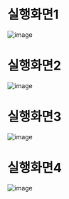 # 실행화면1
![image](https://user-images.githubusercontent.com/70871542/197151370-baeebb92-94c0-4992-a5c3-143d89b3fae2.png)

# 실행화면2
![image](https://user-images.githubusercontent.com/70871542/197151426-d24dab66-569e-4029-9e55-22528709dfe8.png)

# 실행화면3
![image](https://user-images.githubusercontent.com/70871542/197151513-a081f490-9355-4f32-aa38-6bb789fc3b60.png)

# 실행화면4
![image](https://user-images.githubusercontent.com/70871542/197151588-73ccc404-1b7e-4f3e-a2a5-72c5868786b2.png)
